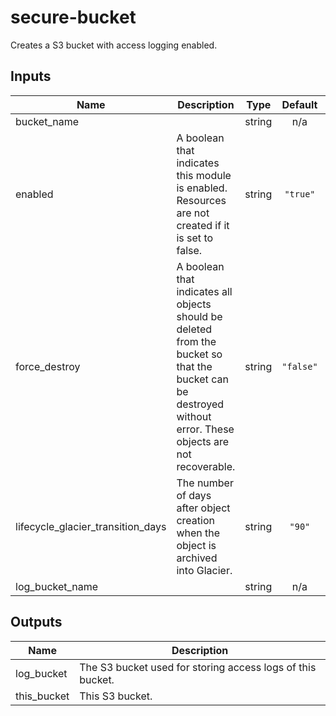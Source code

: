 # secure-bucket

Creates a S3 bucket with access logging enabled.

<!-- BEGINNING OF PRE-COMMIT-TERRAFORM DOCS HOOK -->
## Inputs

| Name | Description | Type | Default | Required |
|------|-------------|:----:|:-----:|:-----:|
| bucket\_name |  | string | n/a | yes |
| enabled | A boolean that indicates this module is enabled. Resources are not created if it is set to false. | string | `"true"` | no |
| force\_destroy | A boolean that indicates all objects should be deleted from the bucket so that the bucket can be destroyed without error. These objects are not recoverable. | string | `"false"` | no |
| lifecycle\_glacier\_transition\_days | The number of days after object creation when the object is archived into Glacier. | string | `"90"` | no |
| log\_bucket\_name |  | string | n/a | yes |

## Outputs

| Name | Description |
|------|-------------|
| log\_bucket | The S3 bucket used for storing access logs of this bucket. |
| this\_bucket | This S3 bucket. |

<!-- END OF PRE-COMMIT-TERRAFORM DOCS HOOK -->
